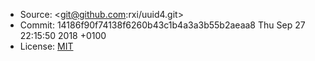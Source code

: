   * Source: <git@github.com:rxi/uuid4.git>
  * Commit: 14186f90f74138f6260b43c1b4a3a3b55b2aeaa8 Thu Sep 27 22:15:50 2018 +0100
  * License: [MIT](https://github.com/rxi/uuid4/blob/master/LICENSE)
